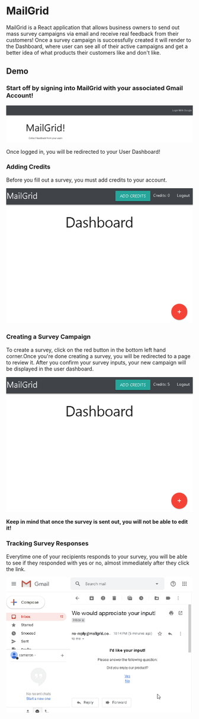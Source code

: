 # MailGrid

MailGrid is a React application that allows business owners to send out mass survey campaigns via email and receive real feedback from their customers! Once a survey campaign is successfully created it will render to the Dashboard, where user can see all of their active campaigns and get a better idea of what products their customers like and don't like.

## Demo

### Start off by signing into MailGrid with your associated Gmail Account!

![Demo](ScreenToGif/Login.gif)

Once logged in, you will be redirected to your User Dashboard!

### Adding Credits 

Before you fill out a survey, you must add credits to your account.

![Demo#2](ScreenToGif/AddCredits.gif)

### Creating a Survey Campaign

To create a survey, click on the red button in the bottom left hand corner.Once you're done creating a survey, you will be redirected to a page to review it. After you confirm your survey inputs, your new campaign will be displayed in the user dashboard.

![Demo#3](ScreenToGif/SubmittingSurvey.gif)

**Keep in mind that once the survey is sent out, you will not be able to edit it!**

### Tracking Survey Responses

Everytime one of your recipients responds to your survey, you will be able to see if they responded with yes or no, almost immediately after they click the link.

![Demo#4](ScreenToGif/UpdateSurvey.gif)
